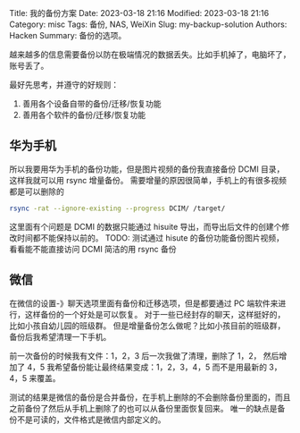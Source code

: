 Title: 我的备份方案
Date: 2023-03-18 21:16
Modified: 2023-03-18 21:16
Category: misc
Tags: 备份, NAS, WeiXin
Slug: my-backup-solution
Authors: Hacken
Summary: 备份的选项。

越来越多的信息需要备份以防在极端情况的数据丢失。比如手机掉了，电脑坏了，账号丢了。

最好先思考，并遵守的好规则：

1. 善用各个设备自带的备份/迁移/恢复功能
2. 善用各个软件的备份/迁移/恢复功能

## 华为手机

所以我要用华为手机的备份功能，但是图片视频的备份我直接备份 DCMI 目录，这样我就可以用 rsync 增量备份。
需要增量的原因很简单，手机上的有很多视频都是可以删除的

```bash
rsync -rat --ignore-existing --progress DCIM/ /target/
```

这里面有个问题是 DCMI 的数据只能通过 hisuite 导出，而导出后文件的创建个修改时间都不能保持以前的。
TODO: 测试通过 hisute 的备份功能备份图片视频，看看能不能直接访问 DCMI 简洁的用 rsync 备份

## 微信

在微信的设置-》聊天选项里面有备份和迁移选项，但是都要通过 PC 端软件来进行，这样备份的一个好处是可以恢复。
对于一些已经封存的聊天，这样挺好的，比如小孩自幼儿园的班级群。
但是增量备份怎么做呢？比如小孩目前的班级群，备份后我希望清理一下手机。

前一次备份的时候我有文件：1，2，3
后一次我做了清理，删除了 1，2， 然后增加了 4，5
我希望备份能让最终结果变成：1，2，3，4，5
而不是用最新的 3，4，5 来覆盖。

测试的结果是微信的备份是合并备份，在手机上删除的不会删除备份里面的，而且之前备份了然后从手机上删除了的也可以从备份里面恢复回来。
唯一的缺点是备份不是可读的，文件格式是微信内部定义的。
